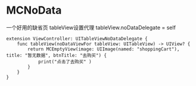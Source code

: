 # MCNoData
一个好用的缺省页
tableView设置代理
tableView.noDataDelegate = self

```
extension ViewController: UITableViewNoDataDelegate {
    func tableView(noDataViewFor tableView: UITableView) -> UIView? {
        return MCEmptyView(image: UIImage(named: "shoppingCart"), title: "暂无数据", btnTitle: "去购买") {
            print("点击了去购买" )
        }
    }
}

```
